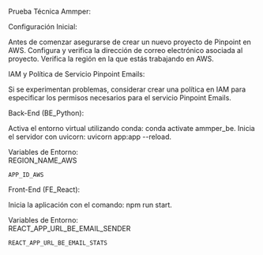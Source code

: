 
Prueba Técnica Ammper:

Configuración Inicial:

  Antes de comenzar asegurarse de crear un nuevo proyecto de Pinpoint en AWS.
  Configura y verifica la dirección de correo electrónico asociada al proyecto.
  Verifica la región en la que estás trabajando en AWS.
  
IAM y Política de Servicio Pinpoint Emails:

  Si se experimentan problemas, considerar crear una política en IAM para especificar los permisos necesarios para el servicio Pinpoint Emails.
  
Back-End (BE_Python):

  Activa el entorno virtual utilizando conda: conda activate ammper_be.
  Inicia el servidor con uvicorn: uvicorn app:app --reload.
  
  Variables de Entorno:  
    REGION_NAME_AWS
    
    APP_ID_AWS
  
Front-End (FE_React):

  Inicia la aplicación con el comando: npm run start.
  
  Variables de Entorno:  
    REACT_APP_URL_BE_EMAIL_SENDER
    
    REACT_APP_URL_BE_EMAIL_STATS
